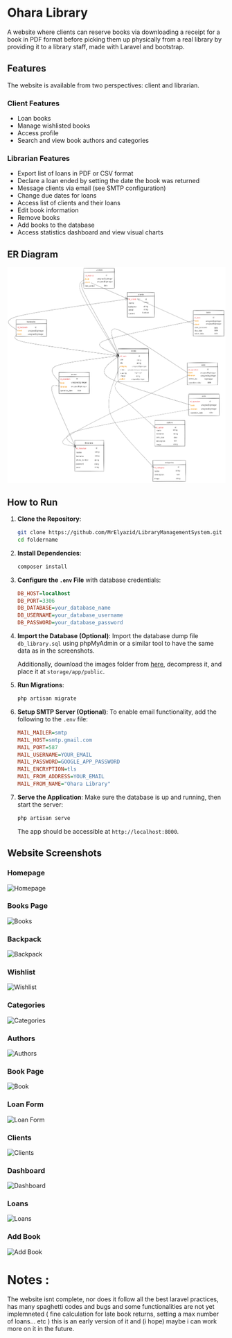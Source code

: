 # Ohara Library

A website where clients can reserve books via downloading a receipt for a book in PDF format before picking them up physically from a real library by providing it to a library staff, made with Laravel and bootstrap.

## Features

The website is available from two perspectives: client and librarian.

### Client Features

- Loan books
- Manage wishlisted books
- Access profile
- Search and view book authors and categories

### Librarian Features

- Export list of loans in PDF or CSV format
- Declare a loan ended by setting the date the book was returned
- Message clients via email (see SMTP configuration)
- Change due dates for loans
- Access list of clients and their loans
- Edit book information
- Remove books
- Add books to the database
- Access statistics dashboard and view visual charts

## ER Diagram

![ER Diagram](readmeassets/MLD_LMS.excalidraw.png)

## How to Run

1. **Clone the Repository**:
   ```bash
   git clone https://github.com/MrElyazid/LibraryManagementSystem.git
   cd foldername
   ```

2. **Install Dependencies**:
   ```bash
   composer install
   ```

3. **Configure the `.env` File** with database credentials:
   ```ini
   DB_HOST=localhost
   DB_PORT=3306
   DB_DATABASE=your_database_name
   DB_USERNAME=your_database_username
   DB_PASSWORD=your_database_password
   ```

4. **Import the Database (Optional)**:
   Import the database dump file `db_library.sql` using phpMyAdmin or a similar tool to have the same data as in the screenshots. 
   
   Additionally, download the images folder from [here](https://drive.google.com/file/d/1wXHFYNlLC8emqIPJsGTnUvOa9Pi4A8dW/view?usp=sharing), decompress it, and place it at `storage/app/public`.

5. **Run Migrations**:
   ```bash
   php artisan migrate
   ```

6. **Setup SMTP Server (Optional)**:
   To enable email functionality, add the following to the `.env` file:
   ```ini
   MAIL_MAILER=smtp
   MAIL_HOST=smtp.gmail.com
   MAIL_PORT=587
   MAIL_USERNAME=YOUR_EMAIL
   MAIL_PASSWORD=GOOGLE_APP_PASSWORD
   MAIL_ENCRYPTION=tls
   MAIL_FROM_ADDRESS=YOUR_EMAIL
   MAIL_FROM_NAME="Ohara Library"
   ```

7. **Serve the Application**:
   Make sure the database is up and running, then start the server:
   ```bash
   php artisan serve
   ```
   The app should be accessible at `http://localhost:8000`.

## Website Screenshots

### Homepage
![Homepage](https://drive.google.com/uc?export=view&id=1tCjL9i9uKAB0vsRuAxnD1SURDsiUFssB)

### Books Page
![Books](https://drive.google.com/uc?export=view&id=1mVZOEzwue3FKCmHF78b5x6i8QmfoLH94)

### Backpack
![Backpack](https://drive.google.com/uc?export=view&id=1R4GAjLh70bGVLd6-Qj4AjtZblobth-US)

### Wishlist
![Wishlist](https://drive.google.com/uc?export=view&id=1NGXO6zf2wnhW6OC7VpunK1jhgxclCTxw)

### Categories
![Categories](https://drive.google.com/uc?export=view&id=1lC0S4ghUjYvFUJKp5_dtkqcGIhLckQtw)

### Authors
![Authors](https://drive.google.com/uc?export=view&id=1BjLj5NovLnXApM2awZ2fdbgS6P-J1G_e)

### Book Page
![Book](https://drive.google.com/uc?export=view&id=1HaFSMW4HyYgHEub9t3oQHspQ41TYU26t)

### Loan Form
![Loan Form](https://drive.google.com/uc?export=view&id=1Fpz4-umXIC38pDp2FtKXyG6ZRduA0i-8)

### Clients
![Clients](https://drive.google.com/uc?export=view&id=14pfUKOq0mFK9yfUmckxwSd7W1jz782XO)

### Dashboard
![Dashboard](https://drive.google.com/uc?export=view&id=1tBVyKfA0nehcDJf5PN3SEUuj4Ruq8Cib)

### Loans
![Loans](https://drive.google.com/uc?export=view&id=1KMVjYZ0DjYqe_F2YPEp2_zbBMHd7gbOQ)

### Add Book
![Add Book](https://drive.google.com/uc?export=view&id=1VSSVCoX3jzq-HsGWRQSstSOXXr3W9ikh)


# Notes : 
The website isnt complete, nor does it follow all the best laravel practices, has many spaghetti codes and bugs and some functionalities are not yet implemneted ( fine calculation for late book returns, setting a max number of loans... etc ) this is an early version of it and (i hope) maybe i can work more on it in the future.
